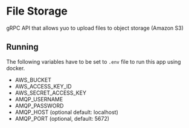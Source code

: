 # File Storage
gRPC API that allows yuo to upload files to object storage (Amazon S3)
## Running
The following variables have to be set to `.env` file to run this app using docker.
* AWS_BUCKET
* AWS_ACCESS_KEY_ID
* AWS_SECRET_ACCESS_KEY
* AMQP_USERNAME
* AMQP_PASSWORD
* AMQP_HOST (optional default: localhost)
* AMQP_PORT (optional, default: 5672)
